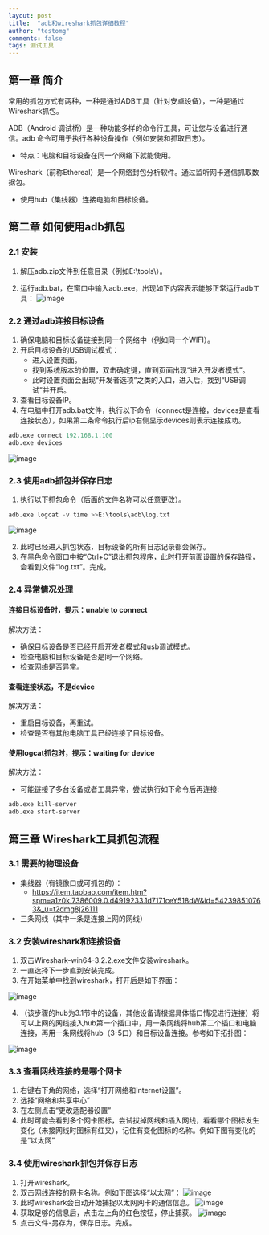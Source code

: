 ```yaml
---
layout: post
title:  "adb和wireshark抓包详细教程"
author: "testomg"
comments: false
tags: 测试工具
---
```



## 第一章 简介

常用的抓包方式有两种，一种是通过ADB工具（针对安卓设备），一种是通过Wireshark抓包。

ADB（Android 调试桥）是一种功能多样的命令行工具，可让您与设备进行通信。adb 命令可用于执行各种设备操作（例如安装和抓取日志）。

- 特点：电脑和目标设备在同一个网络下就能使用。

Wireshark（前称Ethereal）是一个网络封包分析软件。通过监听网卡通信抓取数据包。

- 使用hub（集线器）连接电脑和目标设备。

## 第二章 如何使用adb抓包

### 2.1 安装


1. 解压adb.zip文件到任意目录（例如E:\tools\）。

2. 运行adb.bat，在窗口中输入adb.exe，出现如下内容表示能够正常运行adb工具：
![image](https://note.youdao.com/yws/api/personal/file/2457061639324980BD7FA887C71B8169?method=download&shareKey=4d25713d0d8db6caabb125532fbe2f25)

### 2.2 通过adb连接目标设备

1. 确保电脑和目标设备链接到同一个网络中（例如同一个WIFI）。
2. 开启目标设备的USB调试模式：
    - 进入设置页面。
    - 找到系统版本的位置，双击确定键，直到页面出现“进入开发者模式”。
    - 此时设置页面会出现“开发者选项”之类的入口，进入后，找到“USB调试”并开启。
3. 查看目标设备IP。
4. 在电脑中打开adb.bat文件，执行以下命令（connect是连接，devices是查看连接状态），如果第二条命令执行后ip右侧显示devices则表示连接成功。

```python
adb.exe connect 192.168.1.100
adb.exe devices
```

![image](https://note.youdao.com/yws/api/personal/file/181050C2D5A14F31A06C8F439BDEF19D?method=download&shareKey=cba6d443dd8db3a2a79b043ba55565e1)

### 2.3 使用adb抓包并保存日志

1. 执行以下抓包命令（后面的文件名称可以任意更改）。

```python
adb.exe logcat -v time >>E:\tools\adb\log.txt
```
![image](https://note.youdao.com/yws/api/personal/file/A58CF7B4ED7248DFB652D11694DA4738?method=download&shareKey=8d9e7c1fad1b413cec623497e6937d35)

2. 此时已经进入抓包状态，目标设备的所有日志记录都会保存。
3. 在黑色命令窗口中按“Ctrl+C”退出抓包程序，此时打开前面设置的保存路径，会看到文件“log.txt”。完成。

### 2.4 异常情况处理


#### 连接目标设备时，提示：unable to connect

解决方法：

- 确保目标设备是否已经开启开发者模式和usb调试模式。
- 检查电脑和目标设备是否是同一个网络。
- 检查网络是否异常。

#### 查看连接状态，不是device

解决方法：

- 重启目标设备，再重试。
- 检查是否有其他电脑工具已经连接了目标设备。

#### 使用logcat抓包时，提示：waiting for device

解决方法：

- 可能链接了多台设备或者工具异常，尝试执行如下命令后再连接:

```python
adb.exe kill-server
adb.exe start-server
```

## 第三章 Wireshark工具抓包流程

### 3.1 需要的物理设备

- 集线器（有镜像口或可抓包的）：
    - https://item.taobao.com/item.htm?spm=a1z0k.7386009.0.d4919233.1d7171ceY518dW&id=542398510763&_u=t2dmg8j26111
- 三条网线（其中一条是连接上网的网线）

### 3.2 安装wireshark和连接设备

1. 双击Wireshark-win64-3.2.2.exe文件安装wireshark。
2. 一直选择下一步直到安装完成。
3. 在开始菜单中找到wireshark，打开后是如下界面：

![image](https://note.youdao.com/yws/api/personal/file/BD5BC7DBD8FF4448993D8977F896E7A9?method=download&shareKey=4b5b5fea3a6bba341fb2b6fcf1d96a7b)

4. （该步骤的hub为3.1节中的设备，其他设备请根据具体插口情况进行连接）将可以上网的网线接入hub第一个插口中，用一条网线将hub第二个插口和电脑连接，再用一条网线将hub（3-5口）和目标设备连接。参考如下拓扑图：

![image](https://note.youdao.com/yws/api/personal/file/166DCCA2AE574C29A029121846EEFFF5?method=download&shareKey=95457a444680407b8de26cb849dabf38)

### 3.3 查看网线连接的是哪个网卡

1. 右键右下角的网络，选择“打开网络和Internet设置”。
2. 选择“网络和共享中心”
3. 在左侧点击“更改适配器设置”
4. 此时可能会看到多个网卡图标，尝试拔掉网线和插入网线，看看哪个图标发生变化（未接网线时图标有红叉），记住有变化图标的名称。例如下图有变化的是“以太网”

### 3.4 使用wireshark抓包并保存日志

1. 打开wireshark。
2. 双击网线连接的网卡名称。例如下图选择“以太网”：
![image](https://note.youdao.com/yws/api/personal/file/844F24F0D4434CC9818DF428BE81A8FA?method=download&shareKey=2a5a454e6d32051844c5e7450be674cd)
3. 此时wireshark会自动开始捕捉以太网网卡的通信信息。
![image](https://note.youdao.com/yws/api/personal/file/503DB65527AB465F93DD9C42C3A539A5?method=download&shareKey=644aa46bf005631b19f453fd815f9c4e)
4. 获取足够的信息后，点击左上角的红色按钮，停止捕获。
![image](https://note.youdao.com/yws/api/personal/file/0CA1E10F420F458E831A7DA186CFC86C?method=download&shareKey=7c88644dc0cec851912d053d816f1eb4)
5. 点击文件-另存为，保存日志。完成。
